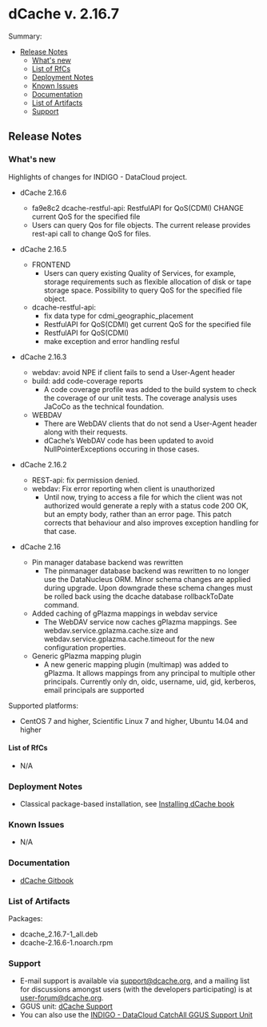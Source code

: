 # dCache v. 2.16.7

Summary:
* [Release Notes](#id1)
  * [What's new](#id2)
  * [List of RfCs](#id3)
  * [Deployment Notes](#id4)
  * [Known Issues](#id5)
  * [Documentation](#id6)
  * [List of Artifacts](#id7)
  * [Support](#id8)


<a id="id1"></a>
## Release Notes

<a id="id2"></a>
### What's new
Highlights of changes for INDIGO - DataCloud project.
* dCache 2.16.6
  * fa9e8c2 dcache-restful-api: RestfulAPI for QoS(CDMI) CHANGE current QoS for the specified file
  * Users can query Qos for file objects. The current release provides rest-api call to change QoS for files.

* dCache 2.16.5
  * FRONTEND
    * Users can query existing Quality of Services, for example, storage requirements such as flexible allocation of disk or tape storage space. Possibility to query QoS for the specified file object.
  * dcache-restful-api: 
    * fix data type for cdmi_geographic_placement
    * RestfulAPI for QoS(CDMI) get current QoS for the specified file
    * RestfulAPI for QoS(CDMI)
    * make exception and error handling resful

* dCache 2.16.3
  * webdav: avoid NPE if client fails to send a User-Agent header
  * build: add code-coverage reports
    * A code coverage profile was added to the build system to check the coverage of our unit tests. The coverage analysis uses JaCoCo as the technical foundation.
  * WEBDAV
    * There are WebDAV clients that do not send a User-Agent header along with their requests.
    * dCache’s WebDAV code has been updated to avoid NullPointerExceptions occuring in those cases.

* dCache 2.16.2
  * REST-api: fix permission denied.
  * webdav: Fix error reporting when client is unauthorized
    * Until now, trying to access a file for which the client was not authorized would generate a reply with a status code 200 OK, but an empty body, rather than an error page. This patch corrects that behaviour and also improves exception handling for that case.

* dCache 2.16
  * Pin manager database backend was rewritten
    * The pinmanager database backend was rewritten to no longer use the DataNucleus ORM. Minor schema changes are applied during upgrade. Upon downgrade these schema changes must be rolled back using the dcache database rollbackToDate command.
  * Added caching of gPlazma mappings in webdav service
    * The WebDAV service now caches gPlazma mappings. See webdav.service.gplazma.cache.size and webdav.service.gplazma.cache.timeout for the new configuration properties.
  * Generic gPlazma mapping plugin
    * A new generic mapping plugin (multimap) was added to gPlazma. It allows mappings from any principal to multiple other principals. Currently only dn, oidc, username, uid, gid, kerberos, email principals are supported

Supported platforms:
* CentOS 7 and higher, Scientific Linux 7 and higher, Ubuntu 14.04 and higher

<a id="id3"></a>
#### List of RfCs 

* N/A


<a id="id4"></a>
### Deployment Notes

* Classical package-based installation, see [Installing dCache book](https://www.dcache.org/manuals/Book-2.16/start/in-fhs.shtml) 

<a id="id5"></a>
### Known Issues

* N/A

<a id="id6"></a>
### Documentation

* [dCache Gitbook](https://www.gitbook.com/book/indigo-dc/dcache/details)

<a id="id7"></a>
### List of Artifacts

Packages:
* dcache_2.16.7-1_all.deb
* dcache-2.16.6-1.noarch.rpm

<a id="id8"></a>
### Support
* E-mail support is available via [support@dcache.org](support@dcache.org), and a mailing list for discussions amongst users (with the developers participating) is at [user-forum@dcache.org](user-forum@dcache.org).
* GGUS unit: [dCache Support](https://wiki.egi.eu/wiki/GGUS:DCache_Support_FAQ)
* You can also use the [INDIGO - DataCloud CatchAll GGUS Support Unit](
https://wiki.egi.eu/wiki/GGUS:INDIGO_DataCloud_Catch-all_FAQ)